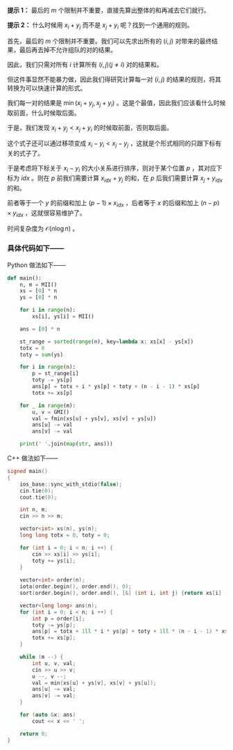 **提示 1：** 最后的 $m$ 个限制并不重要，直接先算出整体的和再减去它们就行。

**提示 2：** 什么时候用 $x_i+y_j$ 而不是 $x_j+y_i$ 呢？找到一个通用的规则。

首先，最后的 $m$ 个限制并不重要。我们可以先求出所有的 $(i,j)$ 对带来的最终结果，最后再去掉不允许组队的对的结果。

因此，我们只需对所有 $i$ 计算所有 $(i,j)(j\neq i)$ 对的结果和。

但这件事显然不能暴力做，因此我们得研究计算每一对 $(i,j)$ 的结果的规则，将其转换为可以快速计算的形式。

我们每一对的结果是 $\min(x_i+y_j,x_j+y_i)$ 。这是个最值，因此我们应该看什么时候取前面，什么时候取后面。

于是，我们发现 $x_i+y_j\lt x_j+y_i$ 的时候取前面，否则取后面。

这个式子还可以通过移项变成 $x_i-y_i\lt x_j-y_j$ ，这就是个形式相同的只跟下标有关的式子了。

于是考虑将下标关于 $x_i-y_i$ 的大小关系进行排序，则对于某个位置 $p$ ，其对应下标为 $idx$ 。则在 $p$ 前我们需要计算 $x_{idx}+y_j$ 的和，在 $p$ 后我们需要计算 $x_j+y_{idx}$ 的和。

前者等于一个 $y$ 的前缀和加上 $(p-1)\times x_{idx}$ ，后者等于 $x$ 的后缀和加上 $(n-p)\times y_{idx}$ ，这就很容易维护了。

时间复杂度为 $\mathcal{O}(n\log n)$ 。

### 具体代码如下——

Python 做法如下——

```Python []
def main():
    n, m = MII()
    xs = [0] * n
    ys = [0] * n

    for i in range(n):
        xs[i], ys[i] = MII()

    ans = [0] * n

    st_range = sorted(range(n), key=lambda x: xs[x] - ys[x])
    totx = 0
    toty = sum(ys)

    for i in range(n):
        p = st_range[i]
        toty -= ys[p]
        ans[p] = totx + i * ys[p] + toty + (n - i - 1) * xs[p]
        totx += xs[p]

    for _ in range(m):
        u, v = GMI()
        val = fmin(xs[u] + ys[v], xs[v] + ys[u])
        ans[u] -= val
        ans[v] -= val

    print(' '.join(map(str, ans)))
```

C++ 做法如下——

```cpp []
signed main()
{
    ios_base::sync_with_stdio(false);
    cin.tie(0);
    cout.tie(0);

    int n, m;
    cin >> n >> m;

    vector<int> xs(n), ys(n);
    long long totx = 0, toty = 0;

    for (int i = 0; i < n; i ++) {
        cin >> xs[i] >> ys[i];
        toty += ys[i];
    }
    
    vector<int> order(n);
    iota(order.begin(), order.end(), 0);
    sort(order.begin(), order.end(), [&] (int i, int j) {return xs[i] - ys[i] < xs[j] - ys[j];});

    vector<long long> ans(n);
    for (int i = 0; i < n; i ++) {
        int p = order[i];
        toty -= ys[p];
        ans[p] = totx + 1ll * i * ys[p] + toty + 1ll * (n - i - 1) * xs[p];
        totx += xs[p];
    }

    while (m --) {
        int u, v, val;
        cin >> u >> v;
        u --, v --;
        val = min(xs[u] + ys[v], xs[v] + ys[u]);
        ans[u] -= val;
        ans[v] -= val;
    }

    for (auto &x: ans)
        cout << x << ' ';

    return 0;
}
``` 
